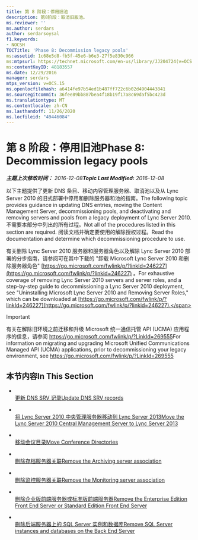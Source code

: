 ```yaml
---
title: 第 8 阶段：停用旧池
description: 第8阶段：取消旧版池。
ms.reviewer: ''
ms.author: serdars
author: serdarsoysal
f1.keywords:
- NOCSH
TOCTitle: 'Phase 8: Decommission legacy pools'
ms:assetid: 1c68e5d8-fb5f-45e6-b6e3-27f5e830c966
ms:mtpsurl: https://technet.microsoft.com/en-us/library/JJ204724(v=OCS.15)
ms:contentKeyID: 48183557
ms.date: 12/29/2016
manager: serdars
mtps_version: v=OCS.15
ms.openlocfilehash: a6414fe97b54ed1b487ff722c6b02d4904443841
ms.sourcegitcommit: 36fee89bb887bea4f18b19f17a8c69daf5bc423d
ms.translationtype: MT
ms.contentlocale: zh-CN
ms.lasthandoff: 11/26/2020
ms.locfileid: "49446084"
---
```

# <a name="phase-8-decommission-legacy-pools"></a><span data-ttu-id="d5864-103">第 8 阶段：停用旧池</span><span class="sxs-lookup"><span data-stu-id="d5864-103">Phase 8: Decommission legacy pools</span></span>

<div data-xmlns="http://www.w3.org/1999/xhtml">

<div class="topic" data-xmlns="http://www.w3.org/1999/xhtml" data-msxsl="urn:schemas-microsoft-com:xslt" data-cs="https://msdn.microsoft.com/">

<div data-asp="https://msdn2.microsoft.com/asp">



</div>

<div id="mainSection">

<div id="mainBody"><span data-ttu-id="d5864-104">

<span> </span></span><span class="sxs-lookup"><span data-stu-id="d5864-104">

<span> </span></span></span>

<span data-ttu-id="d5864-105">_**主题上次修改时间：** 2016-12-08_</span><span class="sxs-lookup"><span data-stu-id="d5864-105">_**Topic Last Modified:** 2016-12-08_</span></span>

<span data-ttu-id="d5864-106">以下主题提供了更新 DNS 条目、移动内容管理服务器、取消池以及从 Lync Server 2010 的旧式部署中停用和删除服务器和池的指南。</span><span class="sxs-lookup"><span data-stu-id="d5864-106">The following topic provides guidance in updating DNS entries, moving the Content Management Server, decommissioning pools, and deactivating and removing servers and pools from a legacy deployment of Lync Server 2010.</span></span> <span data-ttu-id="d5864-107">不需要本部分中列出的所有过程。</span><span class="sxs-lookup"><span data-stu-id="d5864-107">Not all of the procedures listed in this section are required.</span></span> <span data-ttu-id="d5864-108">阅读文档并确定要使用的解除授权过程。</span><span class="sxs-lookup"><span data-stu-id="d5864-108">Read the documentation and determine which decommissioning procedure to use.</span></span>

<span data-ttu-id="d5864-109">有关删除 Lync Server 2010 服务器和服务器角色以及解除 Lync Server 2010 部署的分步指南，请参阅可在其中下载的 "卸载 Microsoft Lync Server 2010 和删除服务器角色" [https://go.microsoft.com/fwlink/p/?linkId=246227](https://go.microsoft.com/fwlink/p/?linkid=246227) 。</span><span class="sxs-lookup"><span data-stu-id="d5864-109">For exhaustive coverage of removing Lync Server 2010 servers and server roles, and a step-by-step guide to decommissioning a Lync Server 2010 deployment, see "Uninstalling Microsoft Lync Server 2010 and Removing Server Roles," which can be downloaded at [https://go.microsoft.com/fwlink/p/?linkId=246227](https://go.microsoft.com/fwlink/p/?linkid=246227).</span></span>

<div>


> [!IMPORTANT]  
> <span data-ttu-id="d5864-110">有关在解除旧环境之前迁移和升级 Microsoft 统一通信托管 API (UCMA) 应用程序的信息，请参阅 <A href="https://go.microsoft.com/fwlink/p/?linkid=269555">https://go.microsoft.com/fwlink/p/?LinkId=269555</A></span><span class="sxs-lookup"><span data-stu-id="d5864-110">For information on migrating and upgrading Microsoft Unified Communications Managed API (UCMA) applications, prior to decommissioning your legacy environment, see <A href="https://go.microsoft.com/fwlink/p/?linkid=269555">https://go.microsoft.com/fwlink/p/?LinkId=269555</A></span></span>



</div>

<div>

## <a name="in-this-section"></a><span data-ttu-id="d5864-111">本节内容</span><span class="sxs-lookup"><span data-stu-id="d5864-111">In This Section</span></span>

  - <span></span>  
    [<span data-ttu-id="d5864-112">更新 DNS SRV 记录</span><span class="sxs-lookup"><span data-stu-id="d5864-112">Update DNS SRV records</span></span>](update-dns-srv-records.md)

  - <span></span>  
    [<span data-ttu-id="d5864-113">将 Lync Server 2010 中央管理服务器移动到 Lync Server 2013</span><span class="sxs-lookup"><span data-stu-id="d5864-113">Move the Lync Server 2010 Central Management Server to Lync Server 2013</span></span>](move-the-lync-server-2010-central-management-server-to-lync-server-2013.md)

  - <span></span>  
    [<span data-ttu-id="d5864-114">移动会议目录</span><span class="sxs-lookup"><span data-stu-id="d5864-114">Move Conference Directories</span></span>](move-lync-server-2010-conference-directories-to-lync-server-2013.md)

  - <span></span>  
    [<span data-ttu-id="d5864-115">删除存档服务器关联</span><span class="sxs-lookup"><span data-stu-id="d5864-115">Remove the Archiving server association</span></span>](remove-the-archiving-server-association.md)

  - <span></span>  
    [<span data-ttu-id="d5864-116">删除监控服务器关联</span><span class="sxs-lookup"><span data-stu-id="d5864-116">Remove the Monitoring server association</span></span>](remove-the-monitoring-server-association.md)

  - <span></span>  
    [<span data-ttu-id="d5864-117">删除企业版前端服务器或标准版前端服务器</span><span class="sxs-lookup"><span data-stu-id="d5864-117">Remove the Enterprise Edition Front End Server or Standard Edition Front End Server</span></span>](remove-the-enterprise-edition-front-end-server-or-standard-edition-front-end-server.md)

  - <span></span>  
    [<span data-ttu-id="d5864-118">删除后端服务器上的 SQL Server 实例和数据库</span><span class="sxs-lookup"><span data-stu-id="d5864-118">Remove SQL Server instances and databases on the Back End Server</span></span>](remove-sql-server-instances-and-databases-on-the-back-end-server.md)

<span data-ttu-id="d5864-119"></div>

</div>

<span> </span>

</div>

</div>

</span><span class="sxs-lookup"><span data-stu-id="d5864-119"></div>

</div>

<span> </span>

</div>

</div>

</span></span></div>

